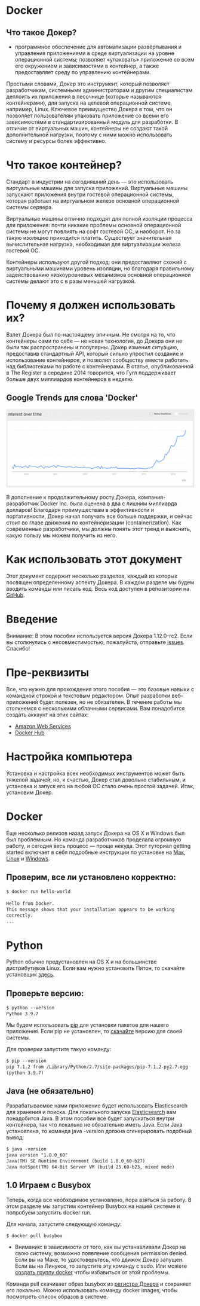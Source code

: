 # Docker

## Что такое Докер?

- программное обеспечение для автоматизации развёртывания и управления приложениями в среде виртуализации на уровне операционной системы; позволяет «упаковать» приложение со всем его окружением и зависимостями в контейнер, а также предоставляет среду по управлению контейнерами.


Простыми словами, Докер это инструмент, который позволяет разработчикам, системными администраторам и другим специалистам деплоить их приложения в песочнице (которые называются контейнерами), для запуска на целевой операционной системе, например, Linux. Ключевое преимущество Докера в том, что он позволяет пользователям упаковать приложение со всеми его зависимостями в стандартизированный модуль для разработки. В отличие от виртуальных машин, контейнеры не создают такой дополнительной нагрузки, поэтому с ними можно использовать систему и ресурсы более эффективно.

# Что такое контейнер?

Стандарт в индустрии на сегодняшний день — это использовать виртуальные машины для запуска приложений. Виртуальные машины запускают приложения внутри гостевой операционной системы, которая работает на виртуальном железе основной операционной системы сервера.

Виртуальные машины отлично подходят для полной изоляции процесса для приложения: почти никакие проблемы основной операционной системы не могут повлиять на софт гостевой ОС, и наоборот. Но за такую изоляцию приходится платить. Существует значительная вычислительная нагрузка, необходимая для виртуализации железа гостевой ОС.

Контейнеры используют другой подход: они предоставляют схожий с виртуальными машинами уровень изоляции, но благодаря правильному задействованию низкоуровневых механизмов основной операционной системы делают это с в разы меньшей нагрузкой.


# Почему я должен использовать их?

Взлет Докера был по-настоящему эпичным. Не смотря на то, что контейнеры сами по себе — не новая технология, до Докера они не были так распространены и популярны. Докер изменил ситуацию, предоставив стандартный API, который сильно упростил создание и использование контейнеров, и позволил сообществу вместе работать над библиотеками по работе с контейнерами. В статье, опубликованной в  The Register в середине 2014 говорится, что Гугл поддерживает больше двух миллиардов контейнеров в неделю.

## Google Trends для слова 'Docker'
![image](assets/img/docker-guide/google-trends-for-word-docker.png)


В дополнение к продолжительному росту Докера, компания-разработчик Docker Inc. была оценена в два с лишним миллиарда долларов! Благодаря преимуществам в эффективности и портативности, Докер начал получать все больше поддержки, и сейчас стоит во главе движения по контейнеризации (containerization). Как современные разработчики, мы должны понять этот тренд и выяснить, какую пользу мы можем получить из него.

# Как использовать этот документ

Этот документ содержит несколько разделов, каждый из которых посвящен определенному аспекту Докера. В каждом разделе мы будем вводить команды или писать код. Весь код доступен в репозитории на [GitHub](https://github.com/prakhar1989/docker-curriculum).


# Введение

Внимание: В этом пособии используется версия Докера 1.12.0-rc2. Если вы столкнулись с несовместимостью, пожалуйста, отправьте [issues](https://github.com/prakhar1989/docker-curriculum/issues). Спасибо!

# Пре-реквизиты

Все, что нужно для прохождения этого пособия — это базовые навыки с командной строкой и текстовым редактором. Опыт разработки веб-приложений будет полезен, но не обязателен. В течение работы мы столкнемся с несколькими облачными сервисами. Вам понадобится создать аккаунт на этих сайтах:


- [Amazon Web Services](https://aws.amazon.com/)
- [Docker Hub](https://hub.docker.com/)


# Настройка компьютера

Установка и настройка всех необходимых инструментов может быть тяжелой задачей, но, к счастью, Докер стал довольно стабильным, и установка и запуск его на любой ОС стало очень простой задачей. Итак, установим Докер.

# Docker

Еще несколько релизов назад запуск Докера на OS X и Windows был был проблемным. Но команда разработчиков проделала огромную работу, и сегодня весь процесс — проще некуда. Этот туториал getting started включает в себя подробные инструкции по установке на [Мак](https://www.docker.com/products/docker-desktop/#/mac), [Linux](https://www.docker.com/products/docker-desktop/#/linux) и [Windows](https://www.docker.com/products/docker-desktop/#/windows).

## Проверим, все ли установлено корректно:

```
$ docker run hello-world

Hello from Docker.
This message shows that your installation appears to be working correctly.
...
```
 
# Python

Python обычно предустановлен на OS X и на большинстве дистрибутивов Linux. Если вам нужно установить Питон, то скачайте установщик [здесь](https://www.python.org/downloads/).

## Проверьте версию:

```
$ python --version
Python 3.9.7
```


Мы будем использовать [pip](https://pip.readthedocs.org/en/stable/) для установки пакетов для нашего приложения. Если pip не установлен, то [скачайте](https://pip.pypa.io/en/stable/installing/) версию для своей системы.

Для проверки запустите такую команду:

```
$ pip --version
pip 7.1.2 from /Library/Python/2.7/site-packages/pip-7.1.2-py2.7.egg (python 3.9.7)
```

## Java (не обязательно)

Разрабатываемое нами приложение будет использовать Elasticsearch для хранения и поиска. Для локального запуска [Elasticsearch](https://www.elastic.co/) вам понадобится Java. В этом пособии все будет запускаться внутри контейнера, так что локально не обязательно иметь Java. Если Java установлена, то команда java -version должна сгенерировать подобный вывод:

```
$ java -version
java version "1.8.0_60"
Java(TM) SE Runtime Environment (build 1.8.0_60-b27)
Java HotSpot(TM) 64-Bit Server VM (build 25.60-b23, mixed mode)
```
 
## 1.0 Играем с Busybox


Теперь, когда все необходимое установлено, пора взяться за работу. В этом разделе мы запустим контейнер Busybox на нашей системе и попробуем запустить docker run.

Для начала, запустите следующую команду:

```
$ docker pull busybox
```

- Внимание: в зависимости от того, как вы устанавливали Докер на свою систему, возможно появление сообщения permission denied. Если вы на Маке, то удостоверьтесь, что движок Докер запущен. Если вы на Линуксе, то запустите эту команду с sudo. Или можете [создать группу docker](https://docs.docker.com/engine/install/ubuntu/) чтобы избавиться от этой проблемы.


Команда pull скачивает образ busybox из [регистра Докера](https://hub.docker.com/search?q=&type=image) и сохраняет его локально. Можно использовать команду docker images, чтобы посмотреть список образов в системе.